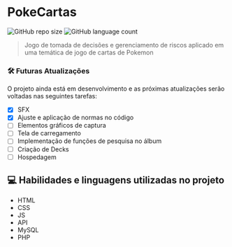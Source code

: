 # PokeCartas

![GitHub repo size](https://img.shields.io/github/repo-size/DyegoAnjos/Portfolio?style=for-the-badge)
![GitHub language count](https://img.shields.io/github/languages/count/DyegoAnjos/Portfolio?style=for-the-badge)


> Jogo de tomada de decisões e gerenciamento de riscos aplicado em uma temática de jogo de cartas de Pokemon


### 🛠 Futuras Atualizações

O projeto ainda está em desenvolvimento e as próximas atualizações serão voltadas nas seguintes tarefas:

- [x] SFX
- [x] Ajuste e aplicação de normas no código 
- [ ] Elementos gráficos de captura
- [ ] Tela de carregamento
- [ ] Implementação de funções de pesquisa no álbum
- [ ] Criação de Decks
- [ ] Hospedagem

## 💻 Habilidades e linguagens utilizadas no projeto

- HTML
- CSS
- JS
- API
- MySQL
- PHP